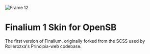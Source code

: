 ![Frame 12](https://github.com/user-attachments/assets/249075c5-e211-447a-b596-51c10a5fa9b4)

# Finalium 1 Skin for OpenSB
The first version of Finalium, originally forked from the SCSS used by Rollerozxa's Principia-web codebase.
